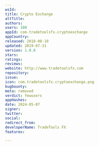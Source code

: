 ```yaml
---
wsId: 
title: Crypto Exchange
altTitle: 
authors: 
users: 100
appId: com.tradetoolsfx.cryptoexchange
appCountry: 
released: 2018-08-10
updated: 2019-07-31
version: 1.0.8
stars: 
ratings: 
reviews: 
website: http://www.tradetoolsfx.com
repository: 
issue: 
icon: com.tradetoolsfx.cryptoexchange.png
bugbounty: 
meta: removed
verdict: fewusers
appHashes: 
date: 2024-05-07
signer: 
twitter: 
social: 
redirect_from: 
developerName: TradeTools FX
features: 

---
```


